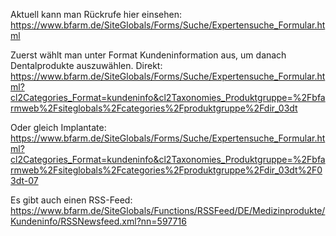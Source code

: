 Aktuell kann man Rückrufe hier einsehen: https://www.bfarm.de/SiteGlobals/Forms/Suche/Expertensuche_Formular.html

Zuerst wählt man unter Format Kundeninformation aus, um danach Dentalprodukte auszuwählen. Direkt:
https://www.bfarm.de/SiteGlobals/Forms/Suche/Expertensuche_Formular.html?cl2Categories_Format=kundeninfo&cl2Taxonomies_Produktgruppe=%2Fbfarmweb%2Fsiteglobals%2Fcategories%2Fproduktgruppe%2Fdir_03dt

Oder gleich Implantate:
https://www.bfarm.de/SiteGlobals/Forms/Suche/Expertensuche_Formular.html?cl2Categories_Format=kundeninfo&cl2Taxonomies_Produktgruppe=%2Fbfarmweb%2Fsiteglobals%2Fcategories%2Fproduktgruppe%2Fdir_03dt%2F03dt-07

Es gibt auch einen RSS-Feed: https://www.bfarm.de/SiteGlobals/Functions/RSSFeed/DE/Medizinprodukte/Kundeninfo/RSSNewsfeed.xml?nn=597716
